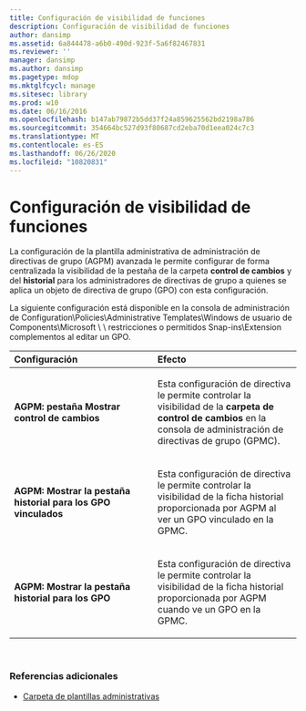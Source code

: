 ```yaml
---
title: Configuración de visibilidad de funciones
description: Configuración de visibilidad de funciones
author: dansimp
ms.assetid: 6a844478-a6b0-490d-923f-5a6f82467831
ms.reviewer: ''
manager: dansimp
ms.author: dansimp
ms.pagetype: mdop
ms.mktglfcycl: manage
ms.sitesec: library
ms.prod: w10
ms.date: 06/16/2016
ms.openlocfilehash: b147ab79872b5dd37f24a859625562bd2198a786
ms.sourcegitcommit: 354664bc527d93f80687cd2eba70d1eea024c7c3
ms.translationtype: MT
ms.contentlocale: es-ES
ms.lasthandoff: 06/26/2020
ms.locfileid: "10820831"
---
```

# Configuración de visibilidad de funciones


La configuración de la plantilla administrativa de administración de directivas de grupo (AGPM) avanzada le permite configurar de forma centralizada la visibilidad de la pestaña de la carpeta **control de cambios** y del **historial** para los administradores de directivas de grupo a quienes se aplica un objeto de directiva de grupo (GPO) con esta configuración.

La siguiente configuración está disponible en la consola de administración de Configuration\\Policies\\Administrative Templates\\Windows de usuario de Components\\Microsoft \ \ restricciones o permitidos Snap-ins\\Extension complementos al editar un GPO.

<table>
<colgroup>
<col width="50%" />
<col width="50%" />
</colgroup>
<thead>
<tr class="header">
<th align="left">Configuración</th>
<th align="left">Efecto</th>
</tr>
</thead>
<tbody>
<tr class="odd">
<td align="left"><p><strong>AGPM: pestaña Mostrar control de cambios</strong></p></td>
<td align="left"><p>Esta configuración de directiva le permite controlar la visibilidad de la <strong> carpeta de control de cambios </strong> en la consola de administración de directivas de grupo (GPMC).</p></td>
</tr>
<tr class="even">
<td align="left"><p><strong>AGPM: Mostrar la pestaña historial para los GPO vinculados</strong></p></td>
<td align="left"><p>Esta configuración de directiva le permite controlar la visibilidad de la <strong> </strong> ficha historial proporcionada por AGPM al ver un GPO vinculado en la GPMC.</p></td>
</tr>
<tr class="odd">
<td align="left"><p><strong>AGPM: Mostrar la pestaña historial para los GPO</strong></p></td>
<td align="left"><p>Esta configuración de directiva le permite controlar la visibilidad de la <strong> </strong> ficha historial proporcionada por AGPM cuando ve un GPO en la GPMC.</p></td>
</tr>
</tbody>
</table>

 

### Referencias adicionales

-   [Carpeta de plantillas administrativas](administrative-templates-folder-agpm30ops.md)

 

 





